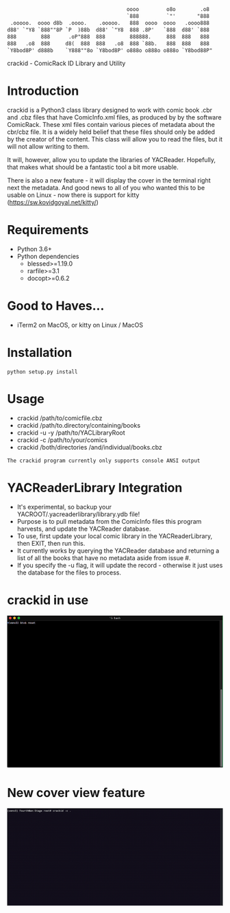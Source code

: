 ```
                                       oooo         o8o        .o8
                                       `888         `"'       "888
 .ooooo.  oooo d8b  .oooo.    .ooooo.   888  oooo  oooo   .oooo888
d88' `"Y8 `888""8P `P  )88b  d88' `"Y8  888 .8P'   `888  d88' `888
888        888      .oP"888  888        888888.     888  888   888
888   .o8  888     d8(  888  888   .o8  888 `88b.   888  888   888
`Y8bod8P' d888b    `Y888""8o `Y8bod8P' o888o o888o o888o `Y8bod88P"

```
crackid - ComicRack ID Library and Utility

# Introduction #

crackid is a Python3 class library designed to work with comic book .cbr and .cbz files that have ComicInfo.xml files, as produced by by the software ComicRack.  These xml files contain various pieces of metadata about the cbr/cbz file.  It is a widely held belief that these files should only be added by the creator of the content.  This class will allow you to read the files, but it will not allow writing to them.

It will, however, allow you to update the libraries of YACReader.  Hopefully, that makes what should be a fantastic tool a bit more usable.

There is also a new feature - it will display the cover in the terminal right next the metadata.  And good news to all of you who wanted this to be usable on Linux - now there is support for kitty (https://sw.kovidgoyal.net/kitty/)

# Requirements #

* Python 3.6+
* Python dependencies
  * blessed>=1.19.0
  * rarfile>=3.1
  * docopt>=0.6.2

# Good to Haves... #

* iTerm2 on MacOS, or kitty on Linux / MacOS

# Installation #
```
python setup.py install
```

# Usage #
* crackid /path/to/comicfile.cbz
* crackid /path/to.directory/containing/books
* crackid -u -y /path/to/YACLibraryRoot
* crackid -c /path/to/your/comics
* crackid /both/directories /and/individual/books.cbz

```
The crackid program currently only supports console ANSI output
```

# YACReaderLibrary Integration
* It's experimental, so backup your YACROOT/.yacreaderlibrary/library.ydb
  file!
* Purpose is to pull metadata from the ComicInfo files this program
  harvests, and update the YACReader database.
* To use, first update your local comic library in the YACReaderLibrary,
  then EXIT, then run this.
* It currently works by querying the YACReader database and returning a list
  of all the books that have no metadata aside from issue #.
* If you specify the -u flag, it will update the record - otherwise it just
  uses the database for the files to process.

# crackid in use #
![In Action](https://github.com/btxgit/crackid/blob/master/crackid3.gif?raw=true)

# New cover view feature
![Shiny](https://github.com/btxgit/crackid/blob/master/crackid4.gif?raw=true)

